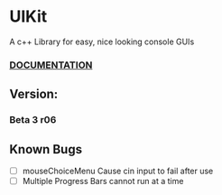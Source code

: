 # UIKit
A c++ Library for easy, nice looking console GUIs

### [DOCUMENTATION](https://uikit.phasetw0.com/)

## Version:
### Beta 3 r06

## Known Bugs
- [ ] mouseChoiceMenu Cause cin input to fail after use
- [ ] Multiple Progress Bars cannot run at a time
